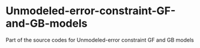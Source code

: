 # Unmodeled-error-constraint-GF-and-GB-models
Part of the source codes for Unmodeled-error constraint GF and GB models
